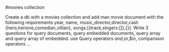 #movies collection

Create a db with a movies collection and add man movie document with the following requirements year, name, music_director,director,cast:
{hero,herione,comedian,villian}, songs:[{track,singers:[]},{}]. Write 3 questions for query documents, query embedded documents, query array and query array of embedded. use Query operators $and,$or,$in, comparision operators ...
